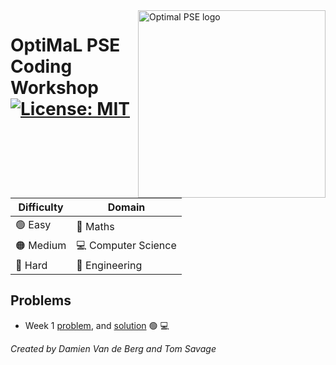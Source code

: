 <a href="https://www.imperial.ac.uk/optimisation-and-machine-learning-for-process-engineering/about-us/">
<img src="https://avatars.githubusercontent.com/u/81195336?s=200&v=4" alt="Optimal PSE logo" title="OptimalPSE" align="right" height="300" />
</a>


# OptiMaL PSE Coding Workshop [![License: MIT](https://img.shields.io/badge/License-MIT-yellow.svg)](https://opensource.org/licenses/MIT) 

 
| Difficulty | Domain |
|---|---|
| 🟢 Easy | 🧮 Maths |
| 🟠 Medium  | 💻 Computer Science |
| 🔴 Hard  | 🔬 Engineering |

## Problems
 - Week 1 [problem](week_1/description.md), and [solution](week_1/solution.md) 🟢  💻


_Created by Damien Van de Berg and Tom Savage_
